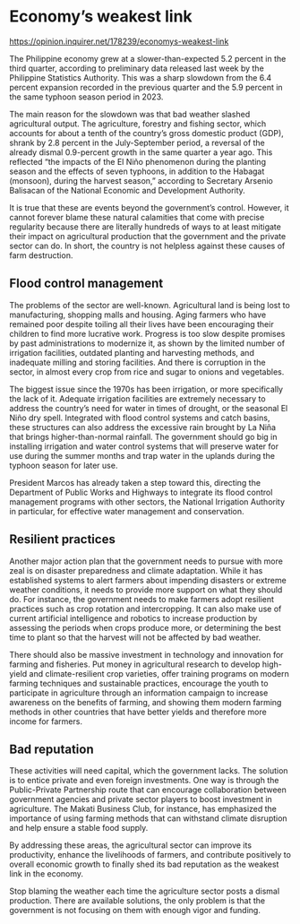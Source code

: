 # Economy’s weakest link

https://opinion.inquirer.net/178239/economys-weakest-link



The Philippine economy grew at a slower-than-expected 5.2 percent in the third quarter, according to preliminary data released last week by the Philippine Statistics Authority. This was a sharp slowdown from the 6.4 percent expansion recorded in the previous quarter and the 5.9 percent in the same typhoon season period in 2023.

The main reason for the slowdown was that bad weather slashed agricultural output. The agriculture, forestry and fishing sector, which accounts for about a tenth of the country’s gross domestic product (GDP), shrank by 2.8 percent in the July-September period, a reversal of the already dismal 0.9-percent growth in the same quarter a year ago. This reflected “the impacts of the El Niño phenomenon during the planting season and the effects of seven typhoons, in addition to the Habagat (monsoon), during the harvest season,” according to Secretary Arsenio Balisacan of the National Economic and Development Authority.

It is true that these are events beyond the government’s control. However, it cannot forever blame these natural calamities that come with precise regularity because there are literally hundreds of ways to at least mitigate their impact on agricultural production that the government and the private sector can do. In short, the country is not helpless against these causes of farm destruction.



##  Flood control management



The problems of the sector are well-known. Agricultural land is being lost to manufacturing, shopping malls and housing. Aging farmers who have remained poor despite toiling all their lives have been encouraging their children to find more lucrative work. Progress is too slow despite promises by past administrations to modernize it, as shown by the limited number of irrigation facilities, outdated planting and harvesting methods, and inadequate milling and storing facilities. And there is corruption in the sector, in almost every crop from rice and sugar to onions and vegetables.

The biggest issue since the 1970s has been irrigation, or more specifically the lack of it. Adequate irrigation facilities are extremely necessary to address the country’s need for water in times of drought, or the seasonal El Niño dry spell. Integrated with flood control systems and catch basins, these structures can also address the excessive rain brought by La Niña that brings higher-than-normal rainfall. The government should go big in installing irrigation and water control systems that will preserve water for use during the summer months and trap water in the uplands during the typhoon season for later use.

President Marcos has already taken a step toward this, directing the Department of Public Works and Highways to integrate its flood control management programs with other sectors, the National Irrigation Authority in particular, for effective water management and conservation.



##  Resilient practices



Another major action plan that the government needs to pursue with more zeal is on disaster preparedness and climate adaptation. While it has established systems to alert farmers about impending disasters or extreme weather conditions, it needs to provide more support on what they should do. For instance, the government needs to make farmers adopt resilient practices such as crop rotation and intercropping. It can also make use of current artificial intelligence and robotics to increase production by assessing the periods when crops produce more, or determining the best time to plant so that the harvest will not be affected by bad weather.

There should also be massive investment in technology and innovation for farming and fisheries. Put money in agricultural research to develop high-yield and climate-resilient crop varieties, offer training programs on modern farming techniques and sustainable practices, encourage the youth to participate in agriculture through an information campaign to increase awareness on the benefits of farming, and showing them modern farming methods in other countries that have better yields and therefore more income for farmers.



##  Bad reputation



These activities will need capital, which the government lacks. The solution is to entice private and even foreign investments. One way is through the Public-Private Partnership route that can encourage collaboration between government agencies and private sector players to boost investment in agriculture. The Makati Business Club, for instance, has emphasized the importance of using farming methods that can withstand climate disruption and help ensure a stable food supply.

By addressing these areas, the agricultural sector can improve its productivity, enhance the livelihoods of farmers, and contribute positively to overall economic growth to finally shed its bad reputation as the weakest link in the economy.

Stop blaming the weather each time the agriculture sector posts a dismal production. There are available solutions, the only problem is that the government is not focusing on them with enough vigor and funding.